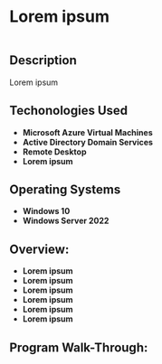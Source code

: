 <h1>Lorem ipsum  </h1>

![]()


<h2>Description</h2>
Lorem ipsum  
<br />

<h2>Techonologies Used</h2>

- <b>Microsoft Azure Virtual Machines</b>
- <b>Active Directory Domain Services</b>
- <b>Remote Desktop</b>
- <b>Lorem ipsum  </b>

<h2>Operating Systems</h2>

- <b>Windows 10</b>
- <b>Windows Server 2022</b>

<h2>Overview:</h2>

- <b>Lorem ipsum  </b> 
- <b>Lorem ipsum  </b>
- <b>Lorem ipsum  </b>
- <b>Lorem ipsum  </b>
- <b>Lorem ipsum  </b>
- <b>Lorem ipsum  </b>

<h2>Program Walk-Through:</h2>
